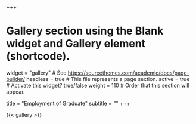 +++
# Gallery section using the Blank widget and Gallery element (shortcode).
widget = "gallery"  # See https://sourcethemes.com/academic/docs/page-builder/
headless = true  # This file represents a page section.
active = true  # Activate this widget? true/false
weight = 110  # Order that this section will appear.

title = "Employment of Graduate"
subtitle = ""
+++

{{< gallery >}}
